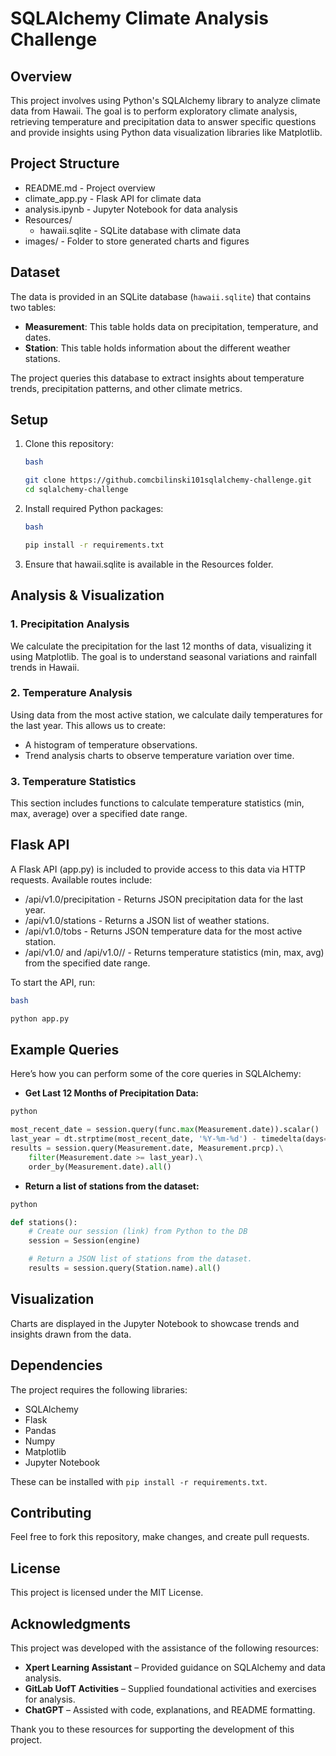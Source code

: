 # SQLAlchemy Climate Analysis Challenge

## Overview

This project involves using Python's SQLAlchemy library to analyze climate data from Hawaii. The goal is to perform exploratory climate analysis, retrieving temperature and precipitation data to answer specific questions and provide insights using Python data visualization libraries like Matplotlib.

## Project Structure
* README.md - Project overview
* climate_app.py - Flask API for climate data
* analysis.ipynb - Jupyter Notebook for data analysis
* Resources/
    * hawaii.sqlite - SQLite database with climate data
* images/ - Folder to store generated charts and figures

## Dataset

The data is provided in an SQLite database (`hawaii.sqlite`) that contains two tables:
- **Measurement**: This table holds data on precipitation, temperature, and dates.
- **Station**: This table holds information about the different weather stations.

The project queries this database to extract insights about temperature trends, precipitation patterns, and other climate metrics.

## Setup

1. Clone this repository:
   ```bash
   bash

   git clone https://github.comcbilinski101sqlalchemy-challenge.git
   cd sqlalchemy-challenge

2. Install required Python packages:
   ```bash
   bash 

   pip install -r requirements.txt

3. Ensure that hawaii.sqlite is available in the Resources folder.

## Analysis & Visualization
### 1. Precipitation Analysis

We calculate the precipitation for the last 12 months of data, visualizing it using Matplotlib. The goal is to understand seasonal variations and rainfall trends in Hawaii.

### 2. Temperature Analysis

Using data from the most active station, we calculate daily temperatures for the last year. This allows us to create:

* A histogram of temperature observations.
* Trend analysis charts to observe temperature variation over time.

### 3. Temperature Statistics

This section includes functions to calculate temperature statistics (min, max, average) over a specified date range.

## Flask API

A Flask API (app.py) is included to provide access to this data via HTTP requests. Available routes include:

* /api/v1.0/precipitation - Returns JSON precipitation data for the last year.
* /api/v1.0/stations - Returns a JSON list of weather stations.
* /api/v1.0/tobs - Returns JSON temperature data for the most active station.
* /api/v1.0/<start> and /api/v1.0/<start>/<end> - Returns temperature statistics (min, max, avg) from the specified date range.

To start the API, run:
```bash
bash

python app.py
```
## Example Queries

Here’s how you can perform some of the core queries in SQLAlchemy:

- **Get Last 12 Months of Precipitation Data:**

```python
python

most_recent_date = session.query(func.max(Measurement.date)).scalar()
last_year = dt.strptime(most_recent_date, '%Y-%m-%d') - timedelta(days=365)
results = session.query(Measurement.date, Measurement.prcp).\
    filter(Measurement.date >= last_year).\
    order_by(Measurement.date).all()
```
- **Return a list of stations from the dataset:**

```python
python

def stations():
    # Create our session (link) from Python to the DB
    session = Session(engine)

    # Return a JSON list of stations from the dataset.
    results = session.query(Station.name).all()
```
## Visualization
Charts are displayed in the Jupyter Notebook to showcase trends and insights drawn from the data.

## Dependencies
The project requires the following libraries:

* SQLAlchemy
* Flask
* Pandas
* Numpy
* Matplotlib
* Jupyter Notebook

These can be installed with ```pip install -r requirements.txt```.

## Contributing

Feel free to fork this repository, make changes, and create pull requests.

## License
This project is licensed under the MIT License.

## Acknowledgments

This project was developed with the assistance of the following resources:

- **Xpert Learning Assistant** – Provided guidance on SQLAlchemy and data analysis.
- **GitLab UofT Activities** – Supplied foundational activities and exercises for analysis.
- **ChatGPT** – Assisted with code, explanations, and README formatting.

Thank you to these resources for supporting the development of this project.










